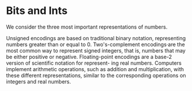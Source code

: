 # Bits and Ints


We consider the three most important representations of numbers. 

Unsigned encodings are based on traditional binary notation, representing numbers greater than or equal to 0. Two's-complement encodings·are the most common way to represent signed integers, that is, numbers that may be either positive or negative. Floating-point encodings are a base-2 version of scientific notation for represent- ing real numbers. Computers implement arithmetic operations, such as addition
and multiplication, with these different representations, similar to the corresponding operations on integers and real numbers.

